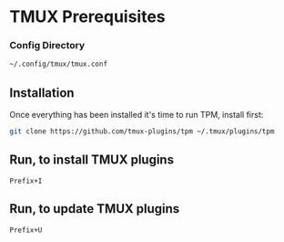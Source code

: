 # TMUX Prerequisites

### Config Directory

```sh
~/.config/tmux/tmux.conf
```

## Installation
Once everything has been installed it's time to run TPM, install first:

```sh
git clone https://github.com/tmux-plugins/tpm ~/.tmux/plugins/tpm
```

## Run, to install TMUX plugins
`Prefix+I`

## Run, to update TMUX plugins
`Prefix+U`
